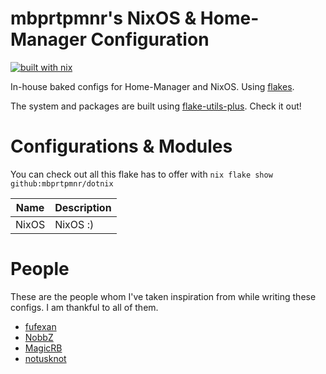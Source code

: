 # mbprtpmnr's NixOS & Home-Manager Configuration

[![built with nix](https://builtwithnix.org/badge.svg)](https://builtwithnix.org)

In-house baked configs for Home-Manager and NixOS. Using [flakes](https://nixos.wiki/wiki/Flakes).

The system and packages are built using [flake-utils-plus](https://github.com/gytis-ivaskevicius/flake-utils-plus). Check it out!

# Configurations & Modules

You can check out all this flake has to offer with `nix flake show github:mbprtpmnr/dotnix`

Name    |Description
-----   |-----------
NixOS   |NixOS :)

# People

These are the people whom I've taken inspiration from while writing these configs. I am thankful to all of them.

- [fufexan](https://github.com/fufexan)
- [NobbZ](https://github.com/NobbZ)
- [MagicRB](https://github.com/MagicRB)
- [notusknot](https://github.com/notusknot)
